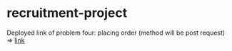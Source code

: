 # recruitment-project

Deployed link of problem four: placing order (method will be post request) => [link](https://problem-four.herokuapp.com/api/v1/order)
